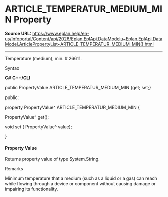 # ARTICLE_TEMPERATUR_MEDIUM_MIN Property

**Source URL:** https://www.eplan.help/en-us/Infoportal/Content/api/2026/Eplan.EplApi.DataModelu~Eplan.EplApi.DataModel.ArticlePropertyList~ARTICLE_TEMPERATUR_MEDIUM_MIN().html

---

Temperature (medium), min. # 26611.

Syntax

**C#**
**C++/CLI**


public PropertyValue ARTICLE_TEMPERATUR_MEDIUM_MIN {get; set;}

public:

property PropertyValue^ ARTICLE_TEMPERATUR_MEDIUM_MIN {

   PropertyValue^ get();

   void set (    PropertyValue^ value);

}


#### Property Value

Returns property value of type System.String.

Remarks

Minimum temperature that a medium (such as a liquid or a gas) can reach while flowing through a device or component without causing damage or impairing its functionality.
